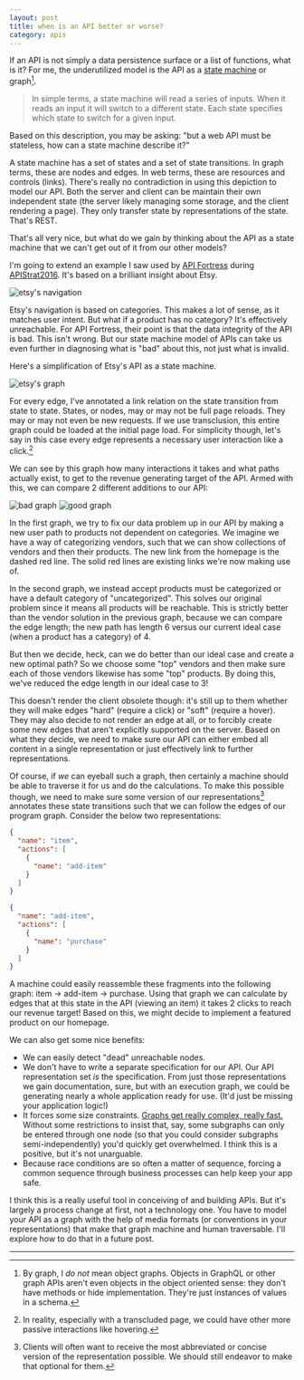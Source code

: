 ```yaml
---
layout: post
title: when is an API better or worse?
category: apis
---
```


If an API is not simply a data persistence surface or a list of functions,
what is it? For me, the underutilized model is the API as a [state
machine](http://blog.markshead.com/869/state-machines-computer-science/)
or graph[^graph].

> In simple terms, a state machine will read a series of inputs.  When it
> reads an input it will switch to a different state.  Each state
> specifies which state to switch for a given input.

Based on this description, you may be asking: "but a web API must be
stateless, how can a state machine describe it?"

A state machine has a set of states and a set of state transitions. In
graph terms, these are nodes and edges. In web terms, these are resources
and controls (links). There's really no contradiction in using this
depiction to model our API. Both the server and client can be maintain
their own independent state (the server likely managing some storage, and
the client rendering a page). They only transfer state by representations
of the state. That's REST.

That's all very nice, but what do we gain by thinking about the API as
a state machine that we can't get out of it from our other models?

I'm going to extend an example I saw used by [API
Fortress](http://apifortress.com/) during
[APIStrat2016](boston2016.apistrat.com/schedule/). It's based on
a brilliant insight about Etsy.

![etsy's navigation](/images/etsy_navigation.gif)

Etsy's navigation is based on categories. This makes a lot of sense, as it
matches user intent. But what if a product has no category? It's
effectively unreachable. For API Fortress, their point is that the data
integrity of the API is bad. This isn't wrong. But our state machine model
of APIs can take us even further in diagnosing what is "bad" about this,
not just what is invalid.

Here's a simplification of Etsy's API as a state machine.

![etsy's graph](/images/etsy_graph.svg)

For every edge, I've annotated a link relation on the state transition
from state to state. States, or nodes, may or may not be full page
reloads. They may or may not even be new requests. If we use transclusion,
this entire graph could be loaded at the initial page load. For simplicity
though, let's say in this case every edge represents a necessary user
interaction like a click.[^hover]

We can see by this graph how many interactions it takes and what paths
actually exist, to get to the revenue generating target of the API. Armed
with this, we can compare 2 different additions to our API:

![bad graph](/images/bad_etsy_graph.svg) ![good graph](/images/good_etsy_graph.svg)

In the first graph, we try to fix our data problem up in our API by making
a new user path to products not dependent on categories. We imagine we
have a way of categorizing vendors, such that we can show collections of
vendors and then their products. The new link from the homepage is the
dashed red line. The solid red lines are existing links we're now making
use of.

In the second graph, we instead accept products must be categorized or
have a default category of "uncategorized". This solves our original
problem since it means all products will be reachable. This is strictly
better than the vendor solution in the previous graph, because we can
compare the edge length; the new path has length 6 versus our current
ideal case (when a product has a category) of 4.

But then we decide, heck, can we do better than our ideal case and create
a new optimal path? So we choose some "top" vendors and then make sure
each of those vendors likewise has some "top" products. By doing this,
we've reduced the edge length in our ideal case to 3!

This doesn't render the client obsolete though: it's still up to them
whether they will make edges "hard" (require a click) or "soft" (require
a hover). They may also decide to not render an edge at all, or to
forcibly create some new edges that aren't explicitly supported on the
server. Based on what they decide, we need to make sure our API can either
embed all content in a single representation or just effectively link to
further representations.

Of course, if _we_ can eyeball such a graph, then certainly a machine
should be able to traverse it for us and do the calculations. To make this
possible though, we need to make sure some version of our
representations[^version] annotates these state transitions such that we
can follow the edges of our program graph. Consider the below two
representations:

```json
{
  "name": "item",
  "actions": [
    {
      "name": "add-item"
    }
  ]
}
```
```json
{
  "name": "add-item",
  "actions": [
    {
      "name": "purchase"
    }
  ]
}
```

A machine could easily reassemble these fragments into the following
graph: item → add-item → purchase. Using that graph we can calculate by
edges that at this state in the API (viewing an item) it takes 2 clicks to
reach our revenue target! Based on this, we might decide to implement
a featured product on our homepage.

We can also get some nice benefits:

* We can easily detect "dead" unreachable nodes.
* We don't have to write a separate specification for our API. Our API
   representation set _is_ the specification. From just those
   representations we gain documentation, sure, but with an execution
   graph, we could be generating nearly a whole application ready for use.
   (It'd just be missing your application logic!)
* It forces some size constraints. [Graphs get really complex, really
   fast.](https://i.stack.imgur.com/JxZGM.png) Without some restrictions
   to insist that, say, some subgraphs can only be entered through one
   node (so that you could consider subgraphs semi-independently) you'd
   quickly get overwhelmed. I think this is a positive, but it's not
   unarguable.
* Because race conditions are so often a matter of sequence, forcing
   a common sequence through business processes can help keep your app
   safe.

I think this is a really useful tool in conceiving of and building APIs.
But it's largely a process change at first, not a technology one. You have
to model your API as a graph with the help of media formats (or
conventions in your representations) that make that graph machine and
human traversable. I'll explore how to do that in a future post.

---

[^graph]: By graph, I _do not_ mean object graphs. Objects in GraphQL or other graph APIs aren't even objects in the object oriented sense: they don't have methods or hide implementation. They're just instances of values in a schema.
[^hover]: In reality, especially with a transcluded page, we could have other more passive interactions like hovering.
[^version]: Clients will often want to receive the most abbreviated or concise version of the representation possible. We should still endeavor to make that optional for them.
